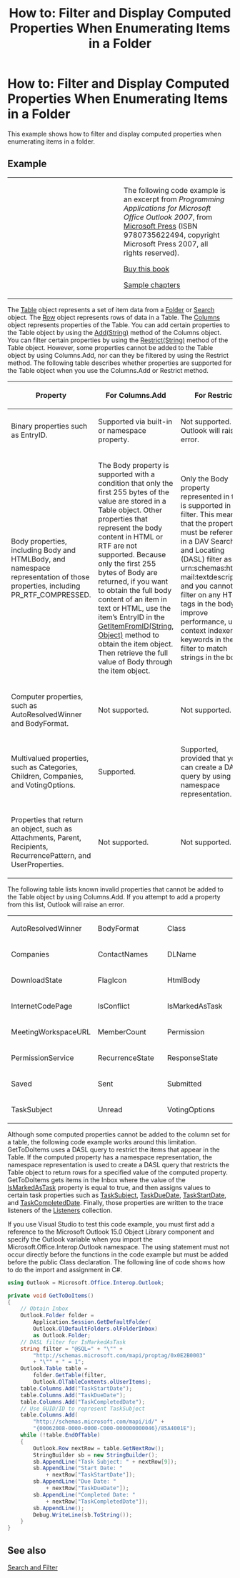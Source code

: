 ﻿---
title: 'How to: Filter and Display Computed Properties When Enumerating Items in a Folder'
TOCTitle: 'How to: Filter and Display Computed Properties When Enumerating Items in a Folder'
ms:assetid: b068e625-ff12-444d-a30d-51a3acba3043
ms:mtpsurl: https://msdn.microsoft.com/en-us/library/Ff184632(v=office.15)
ms:contentKeyID: 55119922
ms.date: 07/24/2014
mtps_version: v=office.15
dev_langs:
- csharp
---

# How to: Filter and Display Computed Properties When Enumerating Items in a Folder

This example shows how to filter and display computed properties when enumerating items in a folder.

## Example

<table>
<colgroup>
<col style="width: 50%" />
<col style="width: 50%" />
</colgroup>
<tbody>
<tr class="odd">
<td><p></p></td>
<td><p>The following code example is an excerpt from <em>Programming Applications for Microsoft Office Outlook 2007</em>, from <a href="http://www.microsoft.com/learning/books/default.mspx">Microsoft Press</a> (ISBN 9780735622494, copyright Microsoft Press 2007, all rights reserved).</p>
<p><a href="http://www.amazon.com/gp/product/0735622493?ie=utf8%26tag=msmsdn-20%26linkcode=as2%26camp=1789%26creative=9325%26creativeasin=0735622493">Buy this book</a></p>
<p><a href="https://msdn.microsoft.com/en-us/library/cc513844(v=office.15)">Sample chapters</a></p></td>
</tr>
</tbody>
</table>


The [Table](https://msdn.microsoft.com/en-us/library/bb652856\(v=office.15\)) object represents a set of item data from a [Folder](https://msdn.microsoft.com/en-us/library/bb645774\(v=office.15\)) or [Search](https://msdn.microsoft.com/en-us/library/bb612611\(v=office.15\)) object. The [Row](https://msdn.microsoft.com/en-us/library/bb610126\(v=office.15\)) object represents rows of data in a Table. The [Columns](https://msdn.microsoft.com/en-us/library/bb646214\(v=office.15\)) object represents properties of the Table. You can add certain properties to the Table object by using the [Add(String)](https://msdn.microsoft.com/en-us/library/bb652865\(v=office.15\)) method of the Columns object. You can filter certain properties by using the [Restrict(String)](https://msdn.microsoft.com/en-us/library/bb612178\(v=office.15\)) method of the Table object. However, some properties cannot be added to the Table object by using Columns.Add, nor can they be filtered by using the Restrict method. The following table describes whether properties are supported for the Table object when you use the Columns.Add or Restrict method.

<table>
<colgroup>
<col style="width: 33%" />
<col style="width: 33%" />
<col style="width: 33%" />
</colgroup>
<thead>
<tr class="header">
<th><p>Property</p></th>
<th><p>For Columns.Add</p></th>
<th><p>For Restrict</p></th>
</tr>
</thead>
<tbody>
<tr class="odd">
<td><p>Binary properties such as EntryID.</p></td>
<td><p>Supported via built-in or namespace property.</p></td>
<td><p>Not supported. Outlook will raise an error.</p></td>
</tr>
<tr class="even">
<td><p>Body properties, including Body and HTMLBody, and namespace representation of those properties, including PR_RTF_COMPRESSED.</p></td>
<td><p>The Body property is supported with a condition that only the first 255 bytes of the value are stored in a Table object. Other properties that represent the body content in HTML or RTF are not supported. Because only the first 255 bytes of Body are returned, if you want to obtain the full body content of an item in text or HTML, use the item’s EntryID in the <a href="https://msdn.microsoft.com/en-us/library/bb644121(v=office.15)">GetItemFromID(String, Object)</a> method to obtain the item object. Then retrieve the full value of Body through the item object.</p></td>
<td><p>Only the Body property represented in text is supported in a filter. This means that the property must be referenced in a DAV Searching and Locating (DASL) filter as urn:schemas:http-mail:textdescription, and you cannot filter on any HTML tags in the body. To improve performance, use context indexer keywords in the filter to match strings in the body.</p></td>
</tr>
<tr class="odd">
<td><p>Computer properties, such as AutoResolvedWinner and BodyFormat.</p></td>
<td><p>Not supported.</p></td>
<td><p>Not supported.</p></td>
</tr>
<tr class="even">
<td><p>Multivalued properties, such as Categories, Children, Companies, and VotingOptions.</p></td>
<td><p>Supported.</p></td>
<td><p>Supported, provided that you can create a DASL query by using the namespace representation.</p></td>
</tr>
<tr class="odd">
<td><p>Properties that return an object, such as Attachments, Parent, Recipients, RecurrencePattern, and UserProperties.</p></td>
<td><p>Not supported.</p></td>
<td><p>Not supported.</p></td>
</tr>
</tbody>
</table>


The following table lists known invalid properties that cannot be added to the Table object by using Columns.Add. If you attempt to add a property from this list, Outlook will raise an error.

<table>
<colgroup>
<col style="width: 33%" />
<col style="width: 33%" />
<col style="width: 33%" />
</colgroup>
<tbody>
<tr class="odd">
<td><p>AutoResolvedWinner</p></td>
<td><p>BodyFormat</p></td>
<td><p>Class</p></td>
</tr>
<tr class="even">
<td><p>Companies</p></td>
<td><p>ContactNames</p></td>
<td><p>DLName</p></td>
</tr>
<tr class="odd">
<td><p>DownloadState</p></td>
<td><p>FlagIcon</p></td>
<td><p>HtmlBody</p></td>
</tr>
<tr class="even">
<td><p>InternetCodePage</p></td>
<td><p>IsConflict</p></td>
<td><p>IsMarkedAsTask</p></td>
</tr>
<tr class="odd">
<td><p>MeetingWorkspaceURL</p></td>
<td><p>MemberCount</p></td>
<td><p>Permission</p></td>
</tr>
<tr class="even">
<td><p>PermissionService</p></td>
<td><p>RecurrenceState</p></td>
<td><p>ResponseState</p></td>
</tr>
<tr class="odd">
<td><p>Saved</p></td>
<td><p>Sent</p></td>
<td><p>Submitted</p></td>
</tr>
<tr class="even">
<td><p>TaskSubject</p></td>
<td><p>Unread</p></td>
<td><p>VotingOptions</p></td>
</tr>
</tbody>
</table>


Although some computed properties cannot be added to the column set for a table, the following code example works around this limitation. GetToDoItems uses a DASL query to restrict the items that appear in the Table. If the computed property has a namespace representation, the namespace representation is used to create a DASL query that restricts the Table object to return rows for a specified value of the computed property. GetToDoItems gets items in the Inbox where the value of the [IsMarkedAsTask](https://msdn.microsoft.com/en-us/library/bb623631\(v=office.15\)) property is equal to true, and then assigns values to certain task properties such as [TaskSubject](https://msdn.microsoft.com/en-us/library/bb643880\(v=office.15\)), [TaskDueDate](https://msdn.microsoft.com/en-us/library/bb623035\(v=office.15\)), [TaskStartDate](https://msdn.microsoft.com/en-us/library/bb610832\(v=office.15\)), and [TaskCompletedDate](https://msdn.microsoft.com/en-us/library/bb624055\(v=office.15\)). Finally, those properties are written to the trace listeners of the [Listeners](http://msdn.microsoft.com/en-us/library/system.diagnostics.debug.listeners.aspx) collection.

If you use Visual Studio to test this code example, you must first add a reference to the Microsoft Outlook 15.0 Object Library component and specify the Outlook variable when you import the Microsoft.Office.Interop.Outlook namespace. The using statement must not occur directly before the functions in the code example but must be added before the public Class declaration. The following line of code shows how to do the import and assignment in C\#.

``` csharp
using Outlook = Microsoft.Office.Interop.Outlook;
```

``` csharp
private void GetToDoItems()
{
    // Obtain Inbox
    Outlook.Folder folder =
        Application.Session.GetDefaultFolder(
        Outlook.OlDefaultFolders.olFolderInbox)
        as Outlook.Folder;
    // DASL filter for IsMarkedAsTask
    string filter = "@SQL=" + "\"" +
        "http://schemas.microsoft.com/mapi/proptag/0x0E2B0003"
        + "\"" + " = 1";
    Outlook.Table table =
        folder.GetTable(filter,
        Outlook.OlTableContents.olUserItems);
    table.Columns.Add("TaskStartDate");
    table.Columns.Add("TaskDueDate");
    table.Columns.Add("TaskCompletedDate");
    // Use GUID/ID to represent TaskSubject
    table.Columns.Add(
        "http://schemas.microsoft.com/mapi/id/" +
        "{00062008-0000-0000-C000-000000000046}/85A4001E");
    while (!table.EndOfTable)
    {
        Outlook.Row nextRow = table.GetNextRow();
        StringBuilder sb = new StringBuilder();
        sb.AppendLine("Task Subject: " + nextRow[9]);
        sb.AppendLine("Start Date: "
            + nextRow["TaskStartDate"]);
        sb.AppendLine("Due Date: "
            + nextRow["TaskDueDate"]);
        sb.AppendLine("Completed Date: "
            + nextRow["TaskCompletedDate"]);
        sb.AppendLine();
        Debug.WriteLine(sb.ToString());
    }
}
```

## See also



[Search and Filter](search-and-filter.md)

